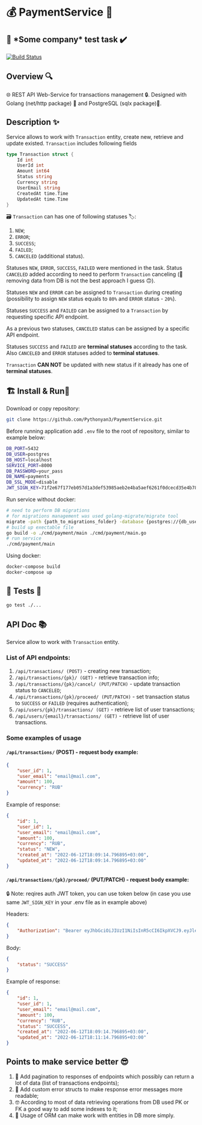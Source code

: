 # 💰 PaymentService 💸

## 🤫 \*Some company* test task ✔️

[![Build Status](https://travis-ci.org/joemccann/dillinger.svg?branch=master)](https://travis-ci.org/joemccann/dillinger)

## Overview 🔍
🌐 REST API Web-Service for transactions management 🔒. Designed with Golang (net/http package) 🦦 and PostgreSQL (sqlx package)💽.

## Description ✨

Service allows to work with `Transaction` entity, create new, retrieve and update existed. `Transaction` includes following fields

```go
type Transaction struct {
	Id int
	UserId int
	Amount int64
	Status string
	Currency string
	UserEmail string
	CreatedAt time.Time
	UpdatedAt time.Time
}
```

🗃️ `Transaction` can has one of following statuses 🏷️:
1. `NEW`;
2. `ERROR`;
3. `SUCCESS`;
4. `FAILED`;
5. `CANCELED` (additional status).

Statuses `NEW`, `ERROR`, `SUCCESS`, `FAILED` were mentioned in the task. Status `CANCELED` added according to need to perform `Transaction` canceling (🔨removing data from DB is not the best approach I guess 🙃).

Statuses `NEW` and `ERROR` can be assigned to `Transaction` during creating (possibility to assign `NEW` status equals to `80%` and `ERROR` status - `20%`).

Statuses `SUCCESS` and `FAILED` can be assigned to a `Transaction` by requesting specific API endpoint.

As a previous two statuses, `CANCELED` status can be assigned by a specific API endpoint.

Statuses `SUCCESS` and `FAILED` are **terminal statuses** according to the task. Also `CANCELED` and `ERROR` statuses added to **terminal statuses**.

`Transaction` **CAN NOT** be updated with new status if it already has one of **terminal statuses**.

## 🏗️ Install & Run🏃

Download or copy repository:

```bash
git clone https://github.com/Pythonyan3/PaymentService.git
```

Before running application add ``.env`` file to the root of repository, similar to example below:

```bash
DB_PORT=5432
DB_USER=postgres
DB_HOST=localhost
SERVICE_PORT=8000
DB_PASSWORD=your_pass
DB_NAME=payments
DB_SSL_MODE=disable
JWT_SIGN_KEY=71f2e67f177eb057d1a3def53985aeb2e4ba5aef6261f0dcecd35e4b78eb2930
```

Run service without docker:
```bash
# need to perform DB migrations
# for migrations management was used golang-migrate/migrate tool
migrate -path {path_to_migrations_folder} -database {postgres://{db_user}:{db_pass}@{db_host}:{db_port}/{db_name}?sslmode=disable up
# build up exectable file
go build -o ./cmd/payment/main ./cmd/payment/main.go
# run service
./cmd/payment/main
```

Using docker:

```bash
docker-compose build
docker-compose up
```

## 🥼 Tests 🧪

```bash
go test ./...
```

## API Doc 📚

Service allow to work with ``Transaction`` entity.

### List of API endpoints:

1. `/api/transactions/ (POST)` - creating new transaction;
2. `/api/transactions/{pk}/ (GET)` - retrieve transaction info;
3. `/api/transactions/{pk}/cancel/ (PUT/PATCH)` - update transaction status to `CANCELED`;
4. `/api/transactions/{pk}/proceed/ (PUT/PATCH)` - set transaction status to `SUCCESS` or `FAILED` (requires authentication);
5. `/api/users/{pk}/transactions/ (GET)` - retrieve list of user transactions;
6. `/api/users/{email}/transactions/ (GET)` - retrieve list of user transactions.

### Some examples of usage

#### `/api/transactions/` (POST) -  request body example:
```json
{
	"user_id": 1,
	"user_email": "email@mail.com",
	"amount": 100,
	"currency": "RUB"
}
```

Example of response:
```json
{
	"id": 1,
	"user_id": 1,
	"user_email": "email@mail.com",
	"amount": 100,
	"currency": "RUB",
	"status": "NEW",
	"created_at": "2022-06-12T18:09:14.796895+03:00",
	"updated_at": "2022-06-12T18:09:14.796895+03:00"
}
```

#### `/api/transactions/{pk}/proceed/` (PUT/PATCH) - request body example:

🔒 Note: reqires auth JWT token, you can use token below (in case you use same `JWT_SIGN_KEY` in your .env file as in example above)

Headers:
```json
{
	"Authorization": "Bearer eyJhbGciOiJIUzI1NiIsInR5cCI6IkpXVCJ9.eyJleHAiOjE2NTU5NzY5NjcsImlhdCI6MTY1NTExMjk2N30.PudQzyMfLrXVMHffp8Ti_JDWPOoBrG5GVdj2DIFV-yE"
}
```

Body:
```json
{
	"status": "SUCCESS"
}
```

Example of response:
```json
{
	"id": 1,
	"user_id": 1,
	"user_email": "email@mail.com",
	"amount": 100,
	"currency": "RUB",
	"status": "SUCCESS",
	"created_at": "2022-06-12T18:09:14.796895+03:00",
	"updated_at": "2022-06-12T18:11:14.796895+03:00"
}
```

## Points to make service better 😎

1. 📄 Add pagination to responses of endpoints which possibly can return a lot of data (list of transactions endpoints);
2. 🤪 Add custom error structs to make response error messages more readable;
2. 🤓 According to most of data retrieving operations from DB used PK or FK a good way to add some indexes to it;
3. 🧐 Usage of ORM can make work with entities in DB more simply.